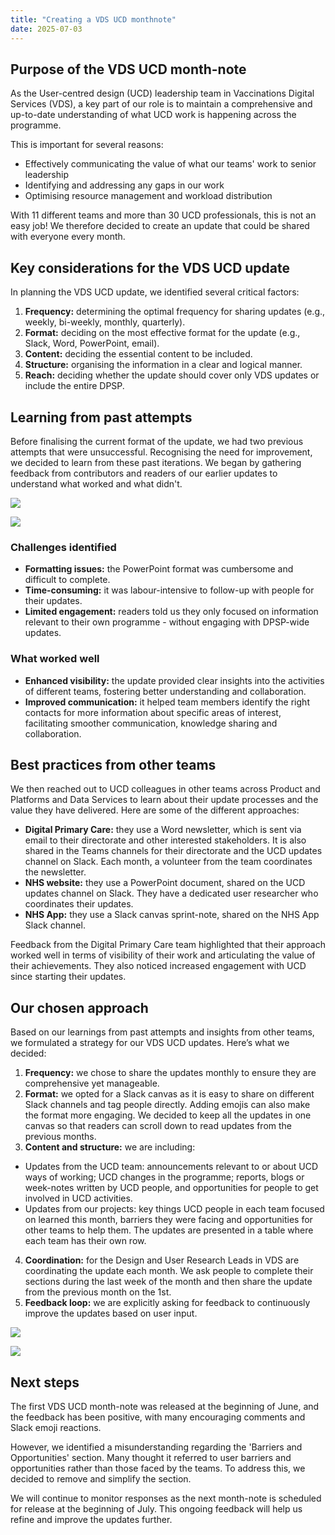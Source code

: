 ```yaml
---
title: "Creating a VDS UCD monthnote"
date: 2025-07-03
---
```



## Purpose of the VDS UCD month-note

As the User-centred design (UCD) leadership team in Vaccinations Digital Services (VDS), a key part of our role is to maintain a comprehensive and up-to-date understanding of what UCD work is happening across the programme.

This is important for several reasons:

* Effectively communicating the value of what our teams' work to senior leadership
* Identifying and addressing any gaps in our work
* Optimising resource management and workload distribution

With 11 different teams and more than 30 UCD professionals, this is not an easy job! We therefore decided to create an update that could be shared with everyone every month.

## Key considerations for the VDS UCD update

In planning the VDS UCD update, we identified several critical factors:

1.	**Frequency:** determining the optimal frequency for sharing updates (e.g., weekly, bi-weekly, monthly, quarterly).
2.	**Format:** deciding on the most effective format for the update (e.g., Slack, Word, PowerPoint, email).
3.	**Content:** deciding the essential content to be included.
4.	**Structure:** organising the information in a clear and logical manner.
5.	**Reach:** deciding whether the update should cover only VDS updates or include the entire DPSP.

## Learning from past attempts

Before finalising the current format of the update, we had two previous attempts that were unsuccessful. Recognising the need for improvement, we decided to learn from these past iterations. We began by gathering feedback from contributors and readers of our earlier updates to understand what worked and what didn't.

![](monthnotes-powerpoint.png)

![](monthnotes-powerpoint2.png)

### Challenges identified

* **Formatting issues:** the PowerPoint format was cumbersome and difficult to complete.
* **Time-consuming:** it was labour-intensive to follow-up with people for their updates.
* **Limited engagement:** readers told us they only focused on information relevant to their own programme - without engaging with DPSP-wide updates.

### What worked well

* **Enhanced visibility:** the update provided clear insights into the activities of different teams, fostering better understanding and collaboration.
* **Improved communication:** it helped team members identify the right contacts for more information about specific areas of interest, facilitating smoother communication, knowledge sharing and collaboration.

## Best practices from other teams

We then reached out to UCD colleagues in other teams across Product and Platforms and Data Services to learn about their update processes and the value they have delivered. Here are some of the different approaches:
* **Digital Primary Care:** they use a Word newsletter, which is sent via email to their directorate and other interested stakeholders. It is also shared in the Teams channels for their directorate and the UCD updates channel on Slack. Each month, a volunteer from the team coordinates the newsletter.
* **NHS website:** they use a PowerPoint document, shared on the UCD updates channel on Slack. They have a dedicated user researcher who coordinates their updates.
* **NHS App:** they use a Slack canvas sprint-note, shared on the NHS App Slack channel.

Feedback from the Digital Primary Care team highlighted that their approach worked well in terms of visibility of their work and articulating the value of their achievements. They also noticed increased engagement with UCD since starting their updates.

## Our chosen approach

Based on our learnings from past attempts and insights from other teams, we formulated a strategy for our VDS UCD updates.
Here’s what we decided:

1.	**Frequency:** we chose to share the updates monthly to ensure they are comprehensive yet manageable.
2.	**Format:** we opted for a Slack canvas as it is easy to share on different Slack channels and tag people directly. Adding emojis can also make the format more engaging. We decided to keep all the updates in one canvas so that readers can scroll down to read updates from the previous months.
3.	**Content and structure:** we are including:
-	Updates from the UCD team: announcements relevant to or about UCD ways of working; UCD changes in the programme; reports, blogs or week-notes written by UCD people, and opportunities for people to get involved in UCD activities.
-	Updates from our projects: key things UCD people in each team focused on learned this month, barriers they were facing and opportunities for other teams to help them. The updates are presented in a table where each team has their own row.
4.	**Coordination:** for the Design and User Research Leads in VDS are coordinating the update each month. We ask people to complete their sections during the last week of the month and then share the update from the previous month on the 1st.
5.	**Feedback loop:** we are explicitly asking for feedback to continuously improve the updates based on user input.

![](monthnote-slack.png)

![](monthnote-slack2.png)

## Next steps

The first VDS UCD month-note was released at the beginning of June, and the feedback has been positive, with many encouraging comments and Slack emoji reactions.

However, we identified a misunderstanding regarding the 'Barriers and Opportunities' section. Many thought it referred to user barriers and opportunities rather than those faced by the teams. To address this, we decided to remove and simplify the section.

We will continue to monitor responses as the next month-note is scheduled for release at the beginning of July. This ongoing feedback will help us refine and improve the updates further.
